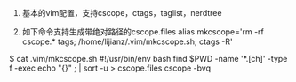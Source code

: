 1. 基本的vim配置，支持cscope，ctags，taglist，nerdtree

2. 如下命令支持生成带绝对路径的cscope.files
alias mkcscope='rm -rf cscope.* tags; /home/lijianz/.vim/mkcscope.sh; ctags -R'

$ cat .vim/mkcscope.sh
#!/usr/bin/env bash
find $PWD -name '*.[ch]' -type f -exec echo \"{}\" \; | sort -u > cscope.files
cscope -bvq
